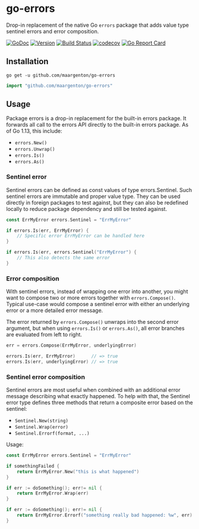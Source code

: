 # go-errors

Drop-in replacement of the native Go `errors` package that adds value type
sentinel errors and error composition.

[![GoDoc](https://godoc.org/github.com/maargenton/go-errors?status.svg)](https://godoc.org/github.com/maargenton/go-errors)
[![Version](https://img.shields.io/github/tag/maargenton/go-errors.svg)](https://github.com/maargenton/go-errors)
[![Build Status](https://travis-ci.org/maargenton/go-errors.svg?branch=master)](https://travis-ci.org/maargenton/go-errors)
[![codecov](https://codecov.io/gh/maargenton/go-errors/branch/master/graph/badge.svg)](https://codecov.io/gh/maargenton/go-errors)
[![Go Report Card](https://goreportcard.com/badge/github.com/maargenton/go-errors)](https://goreportcard.com/report/github.com/maargenton/go-errors)


## Installation

```shell
go get -u github.com/maargenton/go-errors
```

```go
import "github.com/maargenton/go-errors"
```

## Usage

Package errors is a drop-in replacement for the built-in errors package. It
forwards all call to the errors API directly to the built-in errors package.
As of Go 1.13, this include:

- `errors.New()`
- `errors.Unwrap()`
- `errors.Is()`
- `errors.As()`

### Sentinel error

Sentinel errors can be defined as const values of type errors.Sentinel. Such
sentinel errors are immutable and proper value type. They can be used directly
in foreign packages to test against, but they can also be redefined locally to
reduce package dependency and still be tested against.

```go
const ErrMyError errors.Sentinel = "ErrMyError"

if errors.Is(err, ErrMyError) {
    // Specific error ErrMyError can be handled here
}

if errors.Is(err, errors.Sentinel("ErrMyError") {
    // This also detects the same error
}

```

### Error composition

With sentinel errors, instead of wrapping one error into another, you might want
to compose two or more errors together with `errors.Compose()`. Typical use-case
would compose a sentinel error with either an underlying error or a more
detailed error message.

The error returned by `errors.Compose()` unwraps into the second error argument,
but when using `errors.Is()` or `errors.As()`, all error branches are evaluated
from left to right.

```go
err = errors.Compose(ErrMyError, underlyingError)

errors.Is(err, ErrMyError)      // => true
errors.Is(err, underlyingError) // => true
```


### Sentinel error composition

Sentinel errors are most useful when combined with an additional error message
describing what exactly happened. To help with that, the Sentinel error type
defines three methods that return a composite error based on the sentinel:

- `Sentinel.New(string)`
- `Sentinel.Wrap(error)`
- `Sentinel.Errorf(format, ...)`

Usage:
```go
const ErrMyError errors.Sentinel = "ErrMyError"

if somethingFailed {
    return ErrMyError.New("this is what happened")
}

if err := doSomething(); err!= nil {
    return ErrMyError.Wrap(err)
}

if err := doSomething(); err!= nil {
    return ErrMyError.Errorf("something really bad happened: %w", err)
}
```

